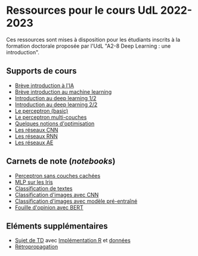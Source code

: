 # Ressources pour le cours UdL 2022-2023

Ces ressources sont mises à disposition pour les étudiants inscrits à la formation doctorale proposée par l'UdL "A2-8 Deep Learning : une introduction".

## Supports de cours

- [Brève introduction à l'IA](https://velcin.github.io/files/deep/intro-IA.pdf)
- [Brève introduction au machine learning](https://velcin.github.io/files/deep/intro-machine-learning.pdf)
- [Introduction au deep learning 1/2](https://velcin.github.io/files/deep/intro_deep.pdf)
- [Introduction au deep learning 2/2](https://velcin.github.io/files/deep/introduction-2.pdf)
- [Le perceptron (basic)](https://velcin.github.io/files/deep/perceptron.pdf)
- [Le perceptron multi-couches](https://velcin.github.io/files/deep/perceptron_multi.pdf)
- [Quelques notions d'optimisation](https://velcin.github.io/files/deep/optim-mini.pdf)
- [Les réseaux CNN](https://velcin.github.io/files/deep/CNN-short.pdf)
- [Les réseaux RNN](https://velcin.github.io/files/deep/RNN-short.pdf)
- [Les réseaux AE](https://velcin.github.io/files/deep/AE-short.pdf)

## Carnets de note (*notebooks*)

- [Perceptron sans couches cachées](https://velcin.github.io/files/deep/notebooks/intro-RL.ipynb)
- [MLP sur les Iris](https://velcin.github.io/files/deep/notebooks/MLP_Iris.ipynb)
- [Classification de textes](https://velcin.github.io/files/deep/notebooks/MLP_texte.ipynb)
- [Classification d'images avec CNN](https://velcin.github.io/files/deep/notebooks/CNN_images.ipynb)
- [Classification d'images avec modèle pré-entraîné](https://velcin.github.io/files/deep/notebooks/CNN_images-2.ipynb)
- [Fouille d'opinion avec BERT](https://colab.research.google.com/github/TheophileBlard/french-sentiment-analysis-with-bert/blob/master/colab/french_sentiment_analysis_with_bert.ipynb)

## Eléments supplémentaires

- [Sujet de TD](https://velcin.github.io/files/deep/TD/TD.pdf) avec [Implémentation R](https://velcin.github.io/files/deep/TD/ann.r) et [données](https://velcin.github.io/files/deep/TD/data.csv)
- [Rétropropagation](https://velcin.github.io/files/deep/TD/backprop.r)
